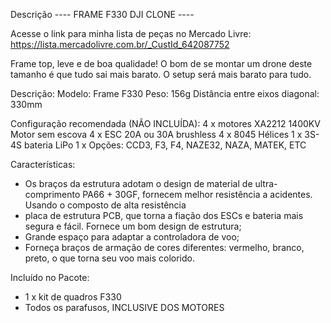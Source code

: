 Descrição
---- FRAME F330 DJI CLONE ----

Acesse o link para minha lista de peças no Mercado Livre: https://lista.mercadolivre.com.br/_CustId_642087752


Frame top, leve e de boa qualidade! O bom de se montar um drone deste tamanho é que tudo sai mais barato. O setup será mais barato para tudo.

Descrição:
Modelo: Frame F330
Peso: 156g
Distância entre eixos diagonal: 330mm

Configuração recomendada (NÃO INCLUÍDA):
4 x motores XA2212 1400KV Motor sem escova
4 x ESC 20A ou 30A brushless
4 x 8045 Hélices
1 x 3S-4S bateria LiPo
1 x Opções: CCD3, F3, F4, NAZE32, NAZA, MATEK, ETC

Características:
- Os braços da estrutura adotam o design de material de ultra-comprimento PA66 + 30GF, fornecem melhor resistência a acidentes. Usando o composto de alta resistência
- placa de estrutura PCB, que torna a fiação dos ESCs e bateria mais segura e fácil. Fornece um bom design de estrutura;
- Grande espaço para adaptar a controladora de voo;
- Forneça braços de armação de cores diferentes: vermelho, branco, preto, o que torna seu voo mais colorido.

Incluído no Pacote:
- 1 x kit de quadros F330
- Todos os parafusos, INCLUSIVE DOS MOTORES
